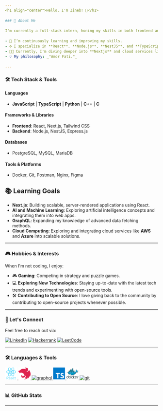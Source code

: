 ```yaml
---
<h1 align="center">Hello, I'm Zineb! 👋</h1>

### 🚀 About Me

I'm currently a full-stack intern, honing my skills in both frontend and backend technologies. My coding journey began at the 1337 coding school, and since then, I've been driven by a passion for problem-solving and innovation. I thrive in tackling complex challenges and developing cutting-edge solutions across various tech stacks.

- 🌱 I’m continuously learning and improving my skills.
- ⚙️ I specialize in **React**, **Node.js**, **NestJS**, and **TypeScript**.
- 👩‍💻 Currently, I'm diving deeper into **Nextjs** and cloud services like **AWS** and **Azure**.
- 💡 My philosophy: _"Amor Fati."_ 

---
```


### 🛠️ Tech Stack & Tools

#### **Languages**
- **JavaScript** | **TypeScript** | **Python** | **C++** | **C** 

#### **Frameworks & Libraries**
- **Frontend**: React, Next.js, Tailwind CSS
- **Backend**: Node.js, NestJS, Express.js

#### **Databases**
- PostgreSQL, MySQL, MariaDB

#### **Tools & Platforms**
- Docker, Git, Postman, Nginx, Figma
<!--
---

### 🔥 Projects

- **[Project Name](#)**: A brief description of this project, the tech stack used, and its impact.
- **[Another Project](#)**: Another project with highlights of its features and technologies used.
  
More projects can be found on my [GitHub](https://github.com/loldemorttt).

---
-->
## 📚 Learning Goals
- **Next.js**: Building scalable, server-rendered applications using React.
- **AI and Machine Learning**: Exploring artificial intelligence concepts and integrating them into web apps.
- **GraphQL**: Expanding my knowledge of advanced data fetching methods.
- **Cloud Computing**: Exploring and integrating cloud services like **AWS** and **Azure** into scalable solutions.
  
---

### 🎮 Hobbies & Interests

When I'm not coding, I enjoy:
- 🎮 **Gaming**: Competing in strategy and puzzle games.
- 💻 **Exploring New Technologies**: Staying up-to-date with the latest tech trends and experimenting with open-source tools.
- 🛠️ **Contributing to Open Source**: I love giving back to the community by contributing to open-source projects whenever possible.

---

### 🤝 Let's Connect

Feel free to reach out via:
<p align="left">
<a href="https://www.linkedin.com/in/zinebac" target="blank"><img align="center" src="https://raw.githubusercontent.com/rahuldkjain/github-profile-readme-generator/master/src/images/icons/Social/linked-in-alt.svg" alt="LinkedIn" height="30" width="40" /></a>
<a href="https://www.hackerrank.com/profile/zinebac12" target="blank"><img align="center" src="https://raw.githubusercontent.com/rahuldkjain/github-profile-readme-generator/master/src/images/icons/Social/hackerrank.svg" alt="Hackerrank" height="30" width="40" /></a>
<a href="https://www.leetcode.com/u/zinebac" target="blank"><img align="center" src="https://raw.githubusercontent.com/rahuldkjain/github-profile-readme-generator/master/src/images/icons/Social/leet-code.svg" alt="LeetCode" height="30" width="40" /></a>
</p>

---

### 🛠️ Languages & Tools
<p align="left"> 
<a href="https://reactjs.org/" target="_blank" rel="noreferrer"> <img src="https://raw.githubusercontent.com/devicons/devicon/master/icons/react/react-original-wordmark.svg" alt="react" width="40" height="40"/> </a> 
<a href="https://nestjs.com/" target="_blank" rel="noreferrer"> <img src="https://raw.githubusercontent.com/devicons/devicon/master/icons/nestjs/nestjs-plain.svg" alt="nestjs" width="40" height="40"/> </a>
<a href="https://graphql.org" target="_blank" rel="noreferrer"> <img src="https://www.vectorlogo.zone/logos/graphql/graphql-icon.svg" alt="graphql" width="40" height="40"/> </a> 
<a href="https://www.typescriptlang.org/" target="_blank" rel="noreferrer"> <img src="https://raw.githubusercontent.com/devicons/devicon/master/icons/typescript/typescript-original.svg" alt="typescript" width="40" height="40"/> </a> 
<a href="https://docker.com/" target="_blank" rel="noreferrer"> <img src="https://raw.githubusercontent.com/devicons/devicon/master/icons/docker/docker-original-wordmark.svg" alt="docker" width="40" height="40"/> </a> 
<a href="https://git-scm.com/" target="_blank" rel="noreferrer"> <img src="https://www.vectorlogo.zone/logos/git-scm/git-scm-icon.svg" alt="git" width="40" height="40"/> </a>
<!-- Add more as per your stack -->
</p>

---

### 📊 GitHub Stats
<!--
<p>
  <img align="left" src="https://github-readme-stats.vercel.app/api/top-langs?username=loldemorttt&show_icons=true&locale=en&layout=compact" alt="Most Used Languages" />
</p>
<p>&nbsp;<img align="center" src="https://github-readme-stats.vercel.app/api?username=loldemorttt&show_icons=true&locale=en" alt="GitHub Stats" /></p>
<p><img align="center" src="https://github-readme-streak-stats.herokuapp.com/?user=loldemorttt&" alt="GitHub Streak" /></p>
-->
---
